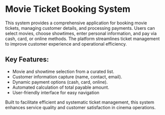 # Movie Ticket Booking System
This system provides a comprehensive application for booking movie tickets, managing customer details, and processing payments. Users can select movies, choose showtimes, enter personal information, and pay via cash, card, or online methods. The platform streamlines ticket management to improve customer experience and operational efficiency.

## Key Features:
- Movie and showtime selection from a curated list.
- Customer information capture (name, contact, email).
- Dynamic payment options (cash, card, online).
- Automated calculation of total payable amount.
- User-friendly interface for easy navigation

Built to facilitate efficient and systematic ticket management, this system enhances service quality and customer satisfaction in cinema operations.
